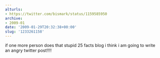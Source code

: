 ```yaml
---
alturls:
- https://twitter.com/bismark/status/1159585950
archive:
- 2009-01
date: '2009-01-29T20:32:38+00:00'
slug: '1233261158'
---
```


if one more person does that stupid 25 facts blog i think i am going to write an angry twitter post!!!!

